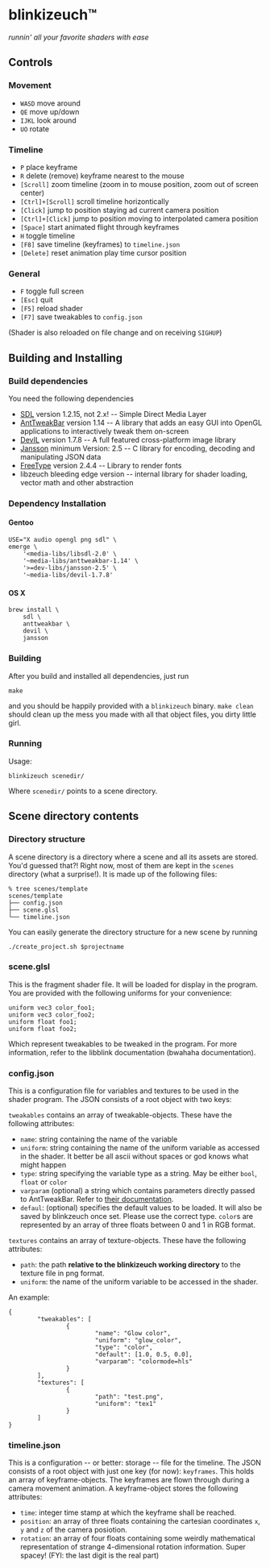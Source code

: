 # blinkizeuch™
*runnin' all your favorite shaders with ease*

## Controls

### Movement

* `WASD` move around
* `QE` move up/down
* `IJKL` look around
* `UO` rotate

### Timeline

* `P` place keyframe
* `R` delete (remove) keyframe nearest to the mouse
* `[Scroll]` zoom timeline (zoom in to mouse position, zoom out of screen center)
* `[Ctrl]+[Scroll]` scroll timeline horizontically
* `[Click]` jump to position staying ad current camera position
* `[Ctrl]+[Click]` jump to position moving to interpolated camera position
* `[Space]` start animated flight through keyframes
* `H` toggle timeline
* `[F8]` save timeline (keyframes) to `timeline.json`
* `[Delete]` reset animation play time cursor position

### General
* `F` toggle full screen
* `[Esc]` quit
* `[F5]` reload shader
* `[F7]` save tweakables to `config.json`

(Shader is also reloaded on file change and on receiving `SIGHUP`)

## Building and Installing

### Build dependencies

You need the following dependencies

* [SDL](http://www.libsdl.org/) version 1.2.15, not 2.x! -- Simple Direct Media Layer
* [AntTweakBar](http://anttweakbar.sourceforge.net/doc/tools:anttweakbar?sb=tools) version 1.14 -- A library that adds an easy GUI into OpenGL applications to interactively tweak them on-screen
* [DevIL](http://openil.sourceforge.net/) version 1.7.8 -- A full featured cross-platform image library
* [Jansson](http://www.digip.org/jansson/) minimum Version: 2.5 -- C library for encoding, decoding and manipulating JSON data
* [FreeType](http://www.freetype.org/) version 2.4.4 -- Library to render fonts
* libzeuch bleeding edge version -- internal library for shader loading, vector math and other abstraction

### Dependency Installation

#### Gentoo

    USE="X audio opengl png sdl" \
    emerge \
        '<media-libs/libsdl-2.0' \
        '~media-libs/anttweakbar-1.14' \
        '>=dev-libs/jansson-2.5' \
        '~media-libs/devil-1.7.8'

#### OS X

    brew install \
        sdl \
        anttweakbar \
        devil \
        jansson

### Building

After you build and installed all dependencies, just run

    make

and you should be happily provided with a `blinkizeuch` binary. `make clean` should clean up the mess you made with all that object files, you dirty little girl.

### Running

Usage:

    blinkizeuch scenedir/

Where `scenedir/` points to a scene directory.

## Scene directory contents

### Directory structure

A scene directory is a directory where a scene and all its assets are stored. You'd guessed that?! Right now, most of them are kept in the `scenes` directory (what a surprise!). It is made up of the following files:

    % tree scenes/template
    scenes/template
    ├── config.json
    ├── scene.glsl
    └── timeline.json

You can easily generate the directory structure for a new scene by running

    ./create_project.sh $projectname

### scene.glsl

This is the fragment shader file. It will be loaded for display in the program. You are provided with the following uniforms for your convenience:

    uniform vec3 color_foo1;
    uniform vec3 color_foo2;
    uniform float foo1;
    uniform float foo2;

Which represent tweakables to be tweaked in the program. For more information, refer to the libblink documentation (bwahaha documentation).

### config.json

This is a configuration file for variables and textures to be used in the shader program. The JSON consists of a root object with two keys:

`tweakables` contains an array of tweakable-objects. These have the following attributes:

* `name`: string containing the name of the variable
* `uniform`: string containing the name of the uniform variable as accessed in the shader. It better be all ascii without spaces or god knows what might happen
* `type`: string specifying the variable type as a string. May be either `bool`, `float` or `color`
* `varparam` (optional) a string which contains parameters directly passed to AntTweakBar. Refer to [their documentation](http://anttweakbar.sourceforge.net/doc/tools:anttweakbar:varparamsyntax).
* `defaul`: (optional) specifies the default values to be loaded. It will also be saved by blinkzeuch once set. Please use the correct type. `color`s are represented by an array of three floats between 0 and 1 in RGB format.

`textures` contains an array of texture-objects. These have the following attributes:

* `path`: the path **relative to the blinkizeuch working directory** to the texture file in png format.
* `uniform`: the name of the uniform variable to be accessed in the shader.

An example:

    {
            "tweakables": [
                    {
                            "name": "Glow color",
                            "uniform": "glow_color",
                            "type": "color",
                            "default": [1.0, 0.5, 0.0],
                            "varparam": "colormode=hls"
                    }
            ],
            "textures": [
                    {
                            "path": "test.png",
                            "uniform": "tex1"
                    }
            ]
    }

### timeline.json

This is a configuration -- or better: storage -- file for the timeline. The JSON consists of a root object with just one key (for now): `keyframes`. This holds an array of keyframe-objects. The keyframes are flown through during a camera movement animation. A keyframe-object stores the following attributes:

* `time`: integer time stamp at which the keyframe shall be reached.
* `position`: an array of three floats containing the cartesian coordinates `x`, `y` and `z` of the camera posiotion.
* `rotation`: an array of four floats containing some weirdly mathematical representation of strange 4-dimensional rotation information. Super spacey! (FYI: the last digit is the real part)
